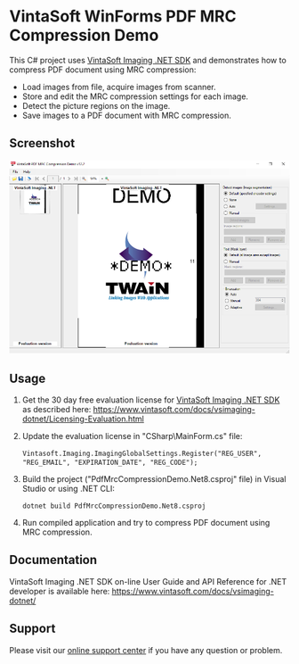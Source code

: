 # VintaSoft WinForms PDF MRC Compression Demo

This C# project uses <a href="https://www.vintasoft.com/vsimaging-dotnet-index.html">VintaSoft Imaging .NET SDK</a> and demonstrates how to compress PDF document using MRC compression:
* Load images from file, acquire images from scanner.
* Store and edit the MRC compression settings for each image.
* Detect the picture regions on the image.
* Save images to a PDF document with MRC compression.


## Screenshot
<img src="vintasoft-pdf-mrc-compression-demo.png" title="VintaSoft PDF MRC Compression Demo">


## Usage
1. Get the 30 day free evaluation license for <a href="https://www.vintasoft.com/vsimaging-dotnet-index.html" target="_blank">VintaSoft Imaging .NET SDK</a> as described here: <a href="https://www.vintasoft.com/docs/vsimaging-dotnet/Licensing-Evaluation.html" target="_blank">https://www.vintasoft.com/docs/vsimaging-dotnet/Licensing-Evaluation.html</a>

2. Update the evaluation license in "CSharp\MainForm.cs" file:
   ```
   Vintasoft.Imaging.ImagingGlobalSettings.Register("REG_USER", "REG_EMAIL", "EXPIRATION_DATE", "REG_CODE");
   ```

3. Build the project ("PdfMrcCompressionDemo.Net8.csproj" file) in Visual Studio or using .NET CLI:
   ```
   dotnet build PdfMrcCompressionDemo.Net8.csproj
   ```

4. Run compiled application and try to compress PDF document using MRC compression.


## Documentation
VintaSoft Imaging .NET SDK on-line User Guide and API Reference for .NET developer is available here: https://www.vintasoft.com/docs/vsimaging-dotnet/


## Support
Please visit our <a href="https://myaccount.vintasoft.com/">online support center</a> if you have any question or problem.
